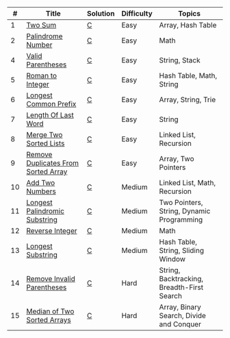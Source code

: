| # | Title                                                                                  |             Solution                          | Difficulty | Topics                                    |
| - | -------------------------------------------------------------------------------------- | --------------------------------------------- | ---------- | ----------------------------------------- |
| 1 | [Two Sum](https://leetcode.com/problems/two-sum/)                                      | [C](001_two_sum.c)                            | Easy       | Array, Hash Table	                      |
| 2 | [Palindrome Number](https://leetcode.com/problems/palindrome-number/)                  | [C](009_palindrome_number.c)                  | Easy       | Math                                      |
| 4 | [Valid Parentheses](https://leetcode.com/problems/valid-parentheses/)                  | [C](020_valid_parentheses.c)                  | Easy       | String, Stack                             |
| 5 | [Roman to Integer](https://leetcode.com/problems/roman-to-integer/)                    | [C](013_roman_to_integer.c)                   | Easy       | Hash Table, Math, String                  |
| 6 | [Longest Common Prefix](https://leetcode.com/problems/longest-common-prefix/)          | [C](014_longest_common_prefix.c)              | Easy       | Array, String, Trie                       |
| 7 | [Length Of Last Word](https://leetcode.com/problems/length-of-last-word/)              | [C](058_length_of_last_word.c)                | Easy       | String                                    |
| 8 | [Merge Two Sorted Lists](https://leetcode.com/problems/merge-two-sorted-lists/)        | [C](021_merge_two_sorted_lists.c)             | Easy       | Linked List, Recursion                    |
| 9 | [Remove Duplicates From Sorted Array](https://leetcode.com/problems/remove-duplicates-from-sorted-array/)| [C](026_remove_duplicates_from_sorted_array.c)| Easy       | Array, Two Pointers     |
| 10| [Add Two Numbers](https://leetcode.com/problems/add-two-numbers/)                      | [C](002_add_two_numbers.c)                    | Medium     | Linked List, Math, Recursion              |
| 11| [Longest Palindromic Substring](https://leetcode.com/problems/longest-palindromic-substring/)| [C](005_longest_palindromic_substring.c)| Medium     | Two Pointers, String, Dynamic Programming |
| 12| [Reverse Integer](https://leetcode.com/problems/reverse-integer/)                      | [C](007_reverse_integer.c)                    | Medium     | Math                                      |
| 13| [Longest Substring](https://leetcode.com/problems/longest-substring-without-repeating-characters/description/)| [C](003_longest_substring_without_repeating_char.c)| Medium| Hash Table, String, Sliding Window|
| 14| [Remove Invalid Parentheses](https://leetcode.com/problems/remove-invalid-parentheses/)| [C](301_remove_invalid_parentheses.c)         | Hard       | String, Backtracking, Breadth-First Search|
| 15| [Median of Two Sorted Arrays](https://leetcode.com/problems/median-of-two-sorted-arrays/)| [C](004_median_of_two_sorted_arrays.c)      | Hard       | Array, Binary Search, Divide and Conquer  |
